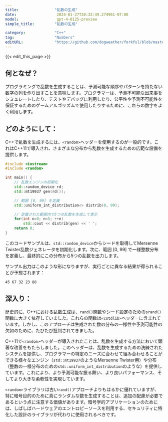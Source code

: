 ```yaml
---
title:                "乱数の生成"
date:                  2024-01-27T20:32:49.274961-07:00
model:                 gpt-4-0125-preview
simple_title:         "乱数の生成"

category:             "C++"
tag:                  "Numbers"
editURL:              "https://github.com/dogweather/forkful/blob/master/content/ja/cpp/generating-random-numbers.md"
---
```


{{< edit_this_page >}}

## 何となぜ？

プログラミングで乱数を生成することは、予測可能な順序やパターンを持たない数字の列を作り出すことを意味します。プログラマーは、予測不可能な出来事をシミュレートしたり、テストやデバッグに利用したり、公平性や予測不可能性を保証するためのゲームアルゴリズムで使用したりするために、これらの数字をよく利用します。

## どのようにして：

C++で乱数を生成するには、`<random>`ヘッダーを使用するのが一般的です。これはC++11で導入され、さまざまな分布から乱数を生成するための広範な設備を提供します。

```C++
#include <iostream>
#include <random>

int main() {
    // 乱数エンジンの初期化
    std::random_device rd;  
    std::mt19937 gen(rd()); 

    // 範囲 [0, 99] を定義
    std::uniform_int_distribution<> distrib(0, 99); 

    // 定義された範囲内で5つの乱数を生成して表示
    for(int n=0; n<5; ++n)
        std::cout << distrib(gen) << ' ';
    return 0;
}
```

このコードサンプルは、`std::random_device`からシードを取得してMersenne Twister乱数ジェネレータを初期化します。次に、範囲 [0, 99] で一様整数分布を定義し、最終的にこの分布から5つの乱数を出力します。

サンプル出力はこのような形になりますが、実行ごとに異なる結果が得られることが予想されます：

```
45 67 32 23 88
```

## 深入り：

歴史的に、C++における乱数生成は、`rand()`関数やシード設定のための`srand()`関数に大きく依存していました。これらの関数は`<cstdlib>`ヘッダーに含まれています。しかし、このアプローチは生成された数の分布の一様性や予測可能性の欠如のために、たびたび批判されてきました。

C++11で`<random>`ヘッダーが導入されたことは、乱数を生成する方法において顕著な改善をもたらしました。このヘッダーは、乱数を生成するための洗練されたシステムを提供し、プログラマーの特定のニーズに合わせて組み合わせることができる様々なエンジン（`std::mt19937`のようなMersenne Twister用）や分布（整数の一様分布のための`std::uniform_int_distribution`のような）を提供しています。これにより、より予測可能な振る舞い、より良いパフォーマンス、そしてより大きな柔軟性を実現しています。

`<random>`ライブラリは古い`rand()`アプローチよりもはるかに優れていますが、特に暗号目的のために真にランダムな数を生成することは、追加の配慮が必要であるという点に注意する価値があります。暗号学的アプリケーションのためには、しばしばハードウェアのエントロピーソースを利用する、セキュリティに特化した設計のライブラリが代わりに使用されるべきです。
